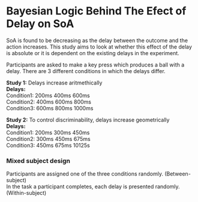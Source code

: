 # Bayesian Logic Behind The Efect of Delay on SoA

SoA is found to be decreasing as the delay between the outcome and the action increases.
This study aims to look at whether this effect of the delay is absolute or it is dependent on the existing delays in the experiment.

Participants are asked to make a key press which produces a ball with a delay. 
There are 3 different conditions in which the delays differ.

**Study 1:** Delays increase aritmethically\
**Delays:** \
Condition1: 200ms 400ms 600ms\
Condition2: 400ms 600ms 800ms\
Condition3: 600ms 800ms 1000ms

**Study 2:** To control discriminability, delays increase geometrically\
**Delays:**\
Condition1: 200ms 300ms 450ms\
Condition2: 300ms 450ms 675ms\
Condition3: 450ms 675ms 10125s

### Mixed subject design
Participants are assigned one of the three conditions randomly. (Between-subject)\
In the task a participant completes, each delay is presented randomly. (Within-subject)
